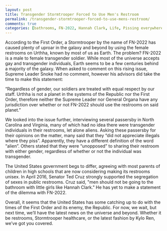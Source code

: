 ```yaml
---
layout: post
title: Transgender Stormtrooper Forced to Use Men's Restroom
permalink: /transgender-stormtrooper-forced-to-use-mens-restroom/
comments: true
categories: [bathrooms, FN-2022, Hannah Clark, Life, Pissing everywhere, Star Wars, Transgender Stormtrooper, USA]
---
```

According to the First Order, a Stormtrooper by the name of FN-2022 has caused plenty of uproar in the galaxy and beyond by using the female restrooms on Urthha, known by most of us as Earth. The problem? FN-2022 is a male to female transgender soldier. While most of the universe accepts gay and transgender individuals, Earth seems to be a few centuries behind a majority of the galaxy. When asked to comment on this rising issue, Supreme Leader Snoke had no comment, however his advisors did take the time to make this statement:

“Regardless of gender, our soldiers are treated with equal respect by our staff. Urthha is not a planet in the systems of the Republic nor the First Order, therefore neither the Supreme Leader nor General Organa have any jurisdiction over whether or not FN-2022 should use the restrooms on said planet.”

We looked into the issue further, interviewing several passersby in North Carolina and Virginia, many of which had no idea there were transgender individuals in their restrooms, let alone aliens. Asking these passersby for their opinions on the matter, many said that they “did not appreciate illegals where they piss”. Apparently, they have a different definition of the word “alien”. Others stated that they were “unopposed” to sharing their restroom with either gender, regardless of whether or not the individual was transgender.

The United States government begs to differ, agreeing with most parents of children in high schools that are now considering making its restrooms unisex. In April 2016, Senator Ted Cruz strongly supported the segregation of sexes in public restrooms. Cruz said, "men should not be going to the bathroom with little girls like Hannah Clark." He has yet to make a statement of the dilemma with FN-2022.

Overall, it seems that the United States has some catching up to do with the times of the First Order and its enemy, the Republic. For now, we wait, but next time, we’ll have the latest news on the universe and beyond. Whether it be restrooms, Stormtrooper healthcare, or the latest fashion by Kylo Ren, we’ve got you covered.
